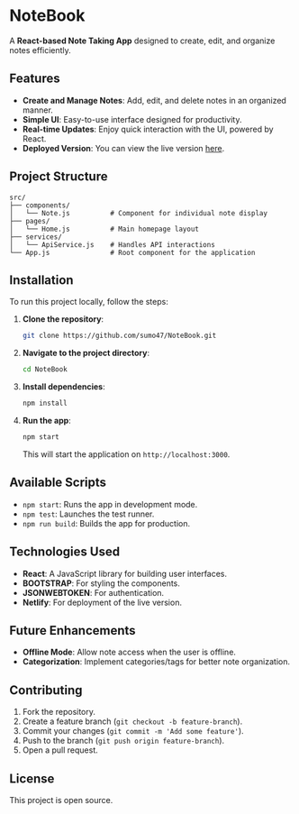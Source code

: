 # NoteBook

A **React-based Note Taking App** designed to create, edit, and organize notes efficiently.

## Features

- **Create and Manage Notes**: Add, edit, and delete notes in an organized manner.
- **Simple UI**: Easy-to-use interface designed for productivity.
- **Real-time Updates**: Enjoy quick interaction with the UI, powered by React.
- **Deployed Version**: You can view the live version [here](https://notebooksumo.netlify.app).

## Project Structure

```plaintext
src/
├── components/
│   └── Note.js          # Component for individual note display
├── pages/
│   └── Home.js          # Main homepage layout
├── services/
│   └── ApiService.js    # Handles API interactions
└── App.js               # Root component for the application
```

## Installation

To run this project locally, follow the steps:

1. **Clone the repository**:
   ```bash
   git clone https://github.com/sumo47/NoteBook.git
   ```

2. **Navigate to the project directory**:
   ```bash
   cd NoteBook
   ```

3. **Install dependencies**:
   ```bash
   npm install
   ```

4. **Run the app**:
   ```bash
   npm start
   ```

   This will start the application on `http://localhost:3000`.

## Available Scripts

- `npm start`: Runs the app in development mode.
- `npm test`: Launches the test runner.
- `npm run build`: Builds the app for production.

## Technologies Used

- **React**: A JavaScript library for building user interfaces.
- **BOOTSTRAP**: For styling the components.
- **JSONWEBTOKEN**: For authentication.
- **Netlify**: For deployment of the live version.

## Future Enhancements

- **Offline Mode**: Allow note access when the user is offline.
- **Categorization**: Implement categories/tags for better note organization.

## Contributing

1. Fork the repository.
2. Create a feature branch (`git checkout -b feature-branch`).
3. Commit your changes (`git commit -m 'Add some feature'`).
4. Push to the branch (`git push origin feature-branch`).
5. Open a pull request.

## License

This project is open source.
